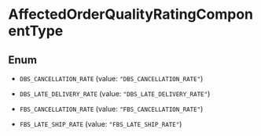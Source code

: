 

# AffectedOrderQualityRatingComponentType

## Enum


* `DBS_CANCELLATION_RATE` (value: `"DBS_CANCELLATION_RATE"`)

* `DBS_LATE_DELIVERY_RATE` (value: `"DBS_LATE_DELIVERY_RATE"`)

* `FBS_CANCELLATION_RATE` (value: `"FBS_CANCELLATION_RATE"`)

* `FBS_LATE_SHIP_RATE` (value: `"FBS_LATE_SHIP_RATE"`)



